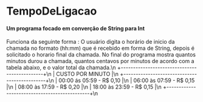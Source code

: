 # TempoDeLigacao
<h4>Um programa focado em converção de String para Int</h4>

Funciona da seguinte forma : O usuário digita o horário de inicio da chamada no formato (hh:mm) que é recebido em forma de String, depois é solicitado o horario final da chamada.
No final do programa mostra quantos minutos durou a chamada, quantos centavos por minutos de acordo com a tabela abaixo, e o valor total da chamada.\n
+----------------------------------------------+\n
|               CUSTO POR MINUTO               |\n
+----------------------------------------------+\n
|    00:00 ás 05:59     -       R$ 0,10        |\n
|    06:00 às 07:59     -       R$ 0,15        |\n
|    08:00 às 17:59     -       R$ 0,20        |\n
|    18:00 às 23:59     -       R$ 0,15        |\n
+----------------------------------------------+\n
